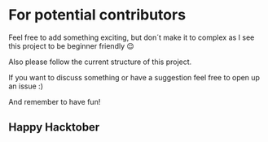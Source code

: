 # For potential contributors

Feel free to add something exciting, but don´t make it to complex as I see this project to be beginner friendly 😌

Also please follow the current structure of this project.

If you want to discuss something or have a suggestion feel free to open up an issue :) 

And remember to have fun!

## Happy Hacktober
